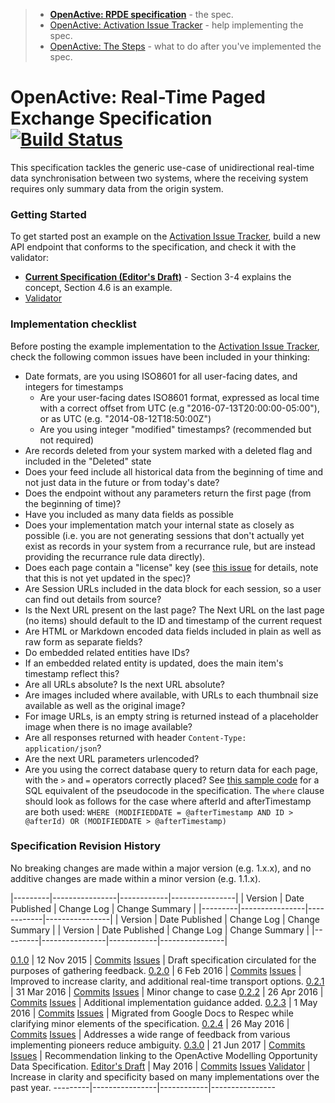 > - **[OpenActive: RPDE specification](hhttps://github.com/openactive/realtime-paged-data-exchange/blob/master/README.md)** - the spec.
> - [OpenActive: Activation Issue Tracker](https://github.com/openactive/activation/blob/master/README.md) - help implementing the spec. 
> - [OpenActive: The Steps](https://www.openactive.io/technology.html#the-steps) - what to do after you've implemented the spec. 

# OpenActive: Real-Time Paged Exchange Specification [![Build Status](https://travis-ci.org/openactive/realtime-paged-data-exchange.svg?branch=master)](https://travis-ci.org/openactive/realtime-paged-data-exchange)

This specification tackles the generic use-case of unidirectional real-time data synchronisation between two systems, where the receiving system requires only summary data from the origin system.

[//]: # (Below the SNIP is included in Openactive.io)
[//]: # (_SNIP_)

###  Getting Started

To get started post an example on the [Activation Issue Tracker](https://github.com/openactive/activation/blob/master/README.md), build a new API endpoint that conforms to the specification, and check it with the validator:

- **[Current Specification (Editor's Draft)](https://www.openactive.io/realtime-paged-data-exchange/)** - Section 3-4 explains the concept, Section 4.6 is an example.
- [Validator](https://www.openactive.io/endpoint-validator/)

###  Implementation checklist

Before posting the example implementation to the [Activation Issue Tracker](https://github.com/openactive/activation/blob/master/README.md), check the following common issues have been included in your thinking:

- Date formats, are you using ISO8601 for all user-facing dates, and integers for timestamps
  - Are your user-facing dates ISO8601 format, expressed as local time with a correct offset from UTC (e.g "2016-07-13T20:00:00-05:00"), or as UTC (e.g. "2014-08-12T18:50:00Z")
  - Are you using integer "modified" timestamps? (recommended but not required)
- Are records deleted from your system marked with a deleted flag and included in the "Deleted" state
- Does your feed include all historical data from the beginning of time and not just data in the future or from today's date? 
- Does the endpoint without any parameters return the first page (from the beginning of time)?
- Have you included as many data fields as possible
- Does your implementation match your internal state as closely as possible (i.e. you are not generating sessions that don't actually yet exist as records in your system from a recurrance rule, but are instead providing the recurrance rule data directly).
- Does each page contain a "license" key (see [this issue](https://github.com/openactive/activation/issues/19) for details, note that this is not yet updated in the spec)?
- Are Session URLs included in the data block for each session, so a user can find out details from source?
- Is the Next URL present on the last page? The Next URL on the last page (no items) should default to the ID and timestamp of the current request
- Are HTML or Markdown encoded data fields included in plain as well as raw form as separate fields?
- Do embedded related entities have IDs?
- If an embedded related entity is updated, does the main item's timestamp reflect this?
- Are all URLs absolute? Is the next URL absolute?
- Are images included where available, with URLs to each thumbnail size available as well as the original image?
- For image URLs, is an empty string is returned instead of a placeholder image when there is no image available?
- Are all responses returned with header `Content-Type: application/json`?
- Are the next URL parameters urlencoded?
- Are you using the correct database query to return data for each page, with the `>` and `=` operators correctly placed? See [this sample code](https://github.com/openactive/rpde-sample-azure/blob/master/RpdeSample/run.csx) for a SQL equivalent of the pseudocode in the specification. The `where` clause should look as follows for the case where afterId and afterTimestamp are both used: `WHERE (MODIFIEDDATE = @afterTimestamp AND ID > @afterId) OR (MODIFIEDDATE > @afterTimestamp)`

### Specification Revision History

No breaking changes are made within a major version (e.g. 1.x.x), and no additive changes are made within a minor version (e.g. 1.1.x).

|---------|----------------|------------|----------------|
| Version | Date Published | Change Log | Change Summary |
|---------|----------------|------------|----------------|
| Version | Date Published | Change Log | Change Summary |
| Version | Date Published | Change Log | Change Summary |
|---------|----------------|------------|----------------|


[0.1.0](https://www.openactive.io/realtime-paged-data-exchange/0.1.0/) | 12 Nov 2015  | [Commits](https://github.com/openactive/realtime-paged-data-exchange/commits/master/0.1.0/index.html) [Issues](https://github.com/openactive/realtime-paged-data-exchange/milestones/0.1.0) | Draft specification circulated for the purposes of gathering feedback.
 [0.2.0](https://www.openactive.io/realtime-paged-data-exchange/0.2.0/) | 6 Feb 2016 | [Commits](https://github.com/openactive/realtime-paged-data-exchange/commits/master/0.2.0/index.html) [Issues](https://github.com/openactive/realtime-paged-data-exchange/milestones/0.2.0) | Improved to increase clarity, and additional real-time transport options.
 [0.2.1](https://www.openactive.io/realtime-paged-data-exchange/0.2.1/) | 31 Mar 2016 | [Commits](https://github.com/openactive/realtime-paged-data-exchange/commits/master/0.2.1/index.html) [Issues](https://github.com/openactive/realtime-paged-data-exchange/milestones/0.2.1) | Minor change to case
 [0.2.2](https://www.openactive.io/realtime-paged-data-exchange/0.2.2/) | 26 Apr 2016 | [Commits](https://github.com/openactive/realtime-paged-data-exchange/commits/master/0.2.2/index.html) [Issues](https://github.com/openactive/realtime-paged-data-exchange/milestones/0.2.2) | Additional implementation guidance added.
 [0.2.3](https://www.openactive.io/realtime-paged-data-exchange/0.2.3/) | 1 May 2016 | [Commits](https://github.com/openactive/realtime-paged-data-exchange/commits/master/0.2.3/index.html) [Issues](https://github.com/openactive/realtime-paged-data-exchange/milestones/0.2.3) | Migrated from Google Docs to Respec while clarifying minor elements of the specification.
 [0.2.4](https://www.openactive.io/realtime-paged-data-exchange/0.2.4/) | 26 May 2016 | [Commits](https://github.com/openactive/realtime-paged-data-exchange/commits/master/0.2.4/index.html) [Issues](https://github.com/openactive/realtime-paged-data-exchange/milestones/0.2.4) | Addresses a wide range of feedback from various implementing pioneers reduce ambiguity.
 [0.3.0](https://www.openactive.io/realtime-paged-data-exchange/0.3.0/) | 21 Jun 2017 | [Commits](https://github.com/openactive/realtime-paged-data-exchange/commits/master/0.3.0/index.html) [Issues](https://github.com/openactive/realtime-paged-data-exchange/milestones/0.3.0) | Recommendation linking to the OpenActive Modelling Opportunity Data Specification.
 [Editor's Draft](https://www.openactive.io/realtime-paged-data-exchange/) | May 2016 | [Commits](https://github.com/openactive/realtime-paged-data-exchange/commits/master/EditorsDraft/index.html)  [Issues](https://github.com/openactive/realtime-paged-data-exchange/milestones/Editor's%20Draft) [Validator](https://www.openactive.io/endpoint-validator/) | Increase in clarity and specificity based on many implementations over the past year.
---------|----------------|------------|----------------
